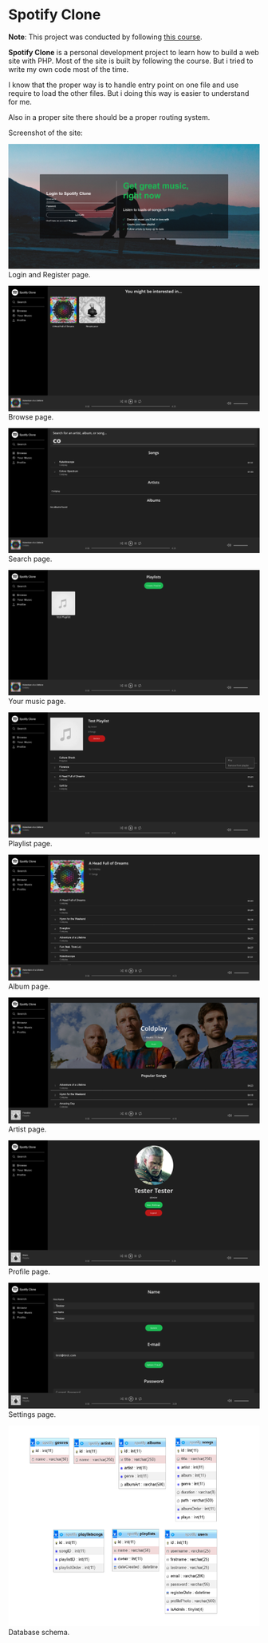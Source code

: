 # Spotify Clone

**Note**: This project was conducted by following [this course](https://www.udemy.com/course/spotify-clone/).


**Spotify Clone** is a personal development project to learn how to build a web site with PHP. Most of the site is built by following the course. But i tried to write my own code most of the time.

I know that the proper way is to handle entry point on one file and use require to load the other files. But i doing this way is easier to understand for me.

Also in a proper site there should be a proper routing system.

Screenshot of the site:

![Login&Register](ss/1.png)
Login and Register page.

![Browse](ss/2.png)
Browse page.

![Search](ss/3.png)
Search page.

![Yourmusic](ss/4.png)
Your music page.

![Playlist](ss/5.png)
Playlist page.

![Album](ss/6.png)
Album page.

![Artist](ss/7.png)
Artist page.

![Profile](ss/8.png)
Profile page.

![Settings](ss/9.png)
Settings page.

![DB](ss/10.png)
Database schema.